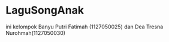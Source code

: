 LaguSongAnak
============

ini kelompok Banyu Putri Fatimah (1127050025) dan Dea Tresna Nurohmah(1127050030)
